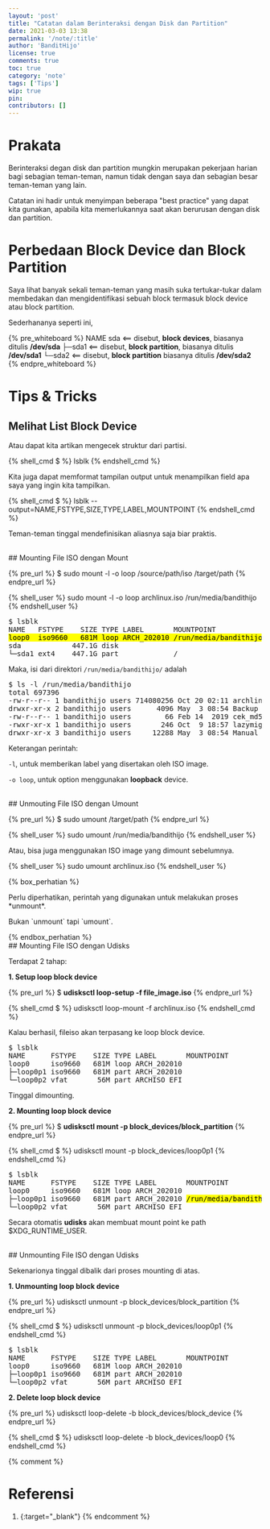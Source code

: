 ```yaml
---
layout: 'post'
title: "Catatan dalam Berinteraksi dengan Disk dan Partition"
date: 2021-03-03 13:38
permalink: '/note/:title'
author: 'BanditHijo'
license: true
comments: true
toc: true
category: 'note'
tags: ['Tips']
wip: true
pin:
contributors: []
---
```


# Prakata

Berinteraksi degan disk dan partition mungkin merupakan pekerjaan harian bagi sebagian teman-teman, namun tidak dengan saya dan sebagian besar teman-teman yang lain.

Catatan ini hadir untuk menyimpan beberapa "best practice" yang dapat kita gunakan, apabila kita memerlukannya saat akan berurusan dengan disk dan partition.

# Perbedaan Block Device dan Block Partition

Saya lihat banyak sekali teman-teman yang masih suka tertukar-tukar dalam membedakan dan mengidentifikasi sebuah block termasuk block device atau block partition.

Sederhananya seperti ini,

{% pre_whiteboard %}
NAME
sda       &lt;== disebut, <strong>block devices</strong>,    biasanya ditulis <strong>/dev/sda</strong>
├─sda1    &lt;== disebut, <strong>block partition</strong>, biasanya ditulis <strong>/dev/sda1</strong>
└─sda2    &lt;== disebut, <strong>block partition</strong>  biasanya ditulis <strong>/dev/sda2</strong>
{% endpre_whiteboard %}


# Tips & Tricks

## Melihat List Block Device

Atau dapat kita artikan mengecek struktur dari partisi.

{% shell_cmd $ %}
lsblk
{% endshell_cmd %}

Kita juga dapat memformat tampilan output untuk menampilkan field apa saya yang ingin kita tampilkan.

{% shell_cmd $ %}
lsblk --output=NAME,FSTYPE,SIZE,TYPE,LABEL,MOUNTPOINT
{% endshell_cmd %}

Teman-teman tinggal mendefinisikan aliasnya saja biar praktis.

<br>
## Mounting File ISO dengan Mount

{% pre_url %}
<span class="cmd">$ </span>sudo mount -l -o loop /source/path/iso /target/path
{% endpre_url %}

{% shell_user %}
sudo mount -l -o loop archlinux.iso /run/media/bandithijo
{% endshell_user %}

<pre>
$ lsblk
NAME   FSTYPE    SIZE TYPE LABEL       MOUNTPOINT
<mark>loop0  iso9660   681M loop ARCH_202010 /run/media/bandithijo</mark>
sda            447.1G disk
└─sda1 ext4    447.1G part             /
</pre>

Maka, isi dari direktori `/run/media/bandithijo/` adalah

<pre>
$ ls -l /run/media/bandithijo
total 697396
-rw-r--r-- 1 bandithijo users 714080256 Oct 20 02:11 archlinux-2020.10.01-x86_64.iso
drwxr-xr-x 2 bandithijo users      4096 May  3 08:54 Backup
-rw-r--r-- 1 bandithijo users        66 Feb 14  2019 cek_md5
-rwxr-xr-x 1 bandithijo users       246 Oct  9 18:57 lazymigrate.rb
drwxr-xr-x 3 bandithijo users     12288 May  3 08:54 Manual
</pre>

Keterangan perintah:

`-l`, untuk memberikan label yang disertakan oleh ISO image.

`-o loop`, untuk option menggunakan **loopback** device.


<br>
## Unmouting File ISO dengan Umount

{% pre_url %}
<span class="cmd">$ </span>sudo umount /target/path
{% endpre_url %}

{% shell_user %}
sudo umount /run/media/bandithijo
{% endshell_user %}

Atau, bisa juga menggunakan ISO image yang dimount sebelumnya.

{% shell_user %}
sudo umount archlinux.iso
{% endshell_user %}

{% box_perhatian %}
<p markdown="1">Perlu diperhatikan, perintah yang digunakan untuk melakukan proses *unmount*.</p>
<p markdown="1">Bukan `unmount` tapi `umount`.</p>
{% endbox_perhatian %}

<br>
## Mounting File ISO dengan Udisks

Terdapat 2 tahap:

**1. Setup loop block device**

{% pre_url %}
<span class="cmd">$ </span><b>udisksctl loop-setup -f file_image.iso</b>
{% endpre_url %}

{% shell_cmd $ %}
udisksctl loop-mount -f archlinux.iso
{% endshell_cmd %}

Kalau berhasil, fileiso akan terpasang ke loop block device.

<pre>
$ lsblk
NAME      FSTYPE    SIZE TYPE LABEL       MOUNTPOINT
loop0     iso9660   681M loop ARCH_202010
├─loop0p1 iso9660   681M part ARCH_202010
└─loop0p2 vfat       56M part ARCHISO_EFI
</pre>

Tinggal dimounting.

**2. Mounting loop block device**

{% pre_url %}
<span class="cmd">$ </span><b>udisksctl mount -p block_devices/block_partition</b>
{% endpre_url %}

{% shell_cmd $ %}
udisksctl mount -p block_devices/loop0p1
{% endshell_cmd %}

<pre>
$ lsblk
NAME      FSTYPE    SIZE TYPE LABEL       MOUNTPOINT
loop0     iso9660   681M loop ARCH_202010
├─loop0p1 iso9660   681M part ARCH_202010 <mark>/run/media/bandithijo/ARCH_202010</mark>
└─loop0p2 vfat       56M part ARCHISO_EFI
</pre>

Secara otomatis **udisks** akan membuat mount point ke path $XDG_RUNTIME_USER.

<br>
## Unmounting File ISO dengan Udisks

Sekenarionya tinggal dibalik dari proses mounting di atas.

**1. Unmounting loop block device**

{% pre_url %}
udisksctl unmount -p block_devices/block_partition
{% endpre_url %}

{% shell_cmd $ %}
udisksctl unmount -p block_devices/loop0p1
{% endshell_cmd %}

<pre>
$ lsblk
NAME      FSTYPE    SIZE TYPE LABEL       MOUNTPOINT
loop0     iso9660   681M loop ARCH_202010
├─loop0p1 iso9660   681M part ARCH_202010
└─loop0p2 vfat       56M part ARCHISO_EFI
</pre>

**2. Delete loop block device**

{% pre_url %}
udisksctl loop-delete -b block_devices/block_device
{% endpre_url %}

{% shell_cmd $ %}
udisksctl loop-delete -b block_devices/loop0
{% endshell_cmd %}



{% comment %}
# Referensi

1. [](){:target="_blank"}
{% endcomment %}
